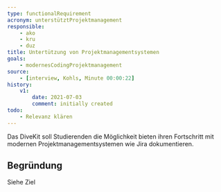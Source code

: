 ```yaml
---
type: functionalRequirement
acronym: unterstütztProjektmanagement
responsible: 
    - ako
    - kru
    - duz
title: Untertützung von Projektmanagementsystemen
goals: 
    - modernesCodingProjektmanagement
source:
    - [interview, Kohls, Minute 00:00:22]
history:
    v1:
        date: 2021-07-03
        comment: initially created
todo: 
    - Relevanz klären
---
```


Das DiveKit soll Studierenden die Möglichkeit bieten ihren Fortschritt mit modernen Projektmanagementsystemen wie Jira dokumentieren.

<!-- 
    Grundsätzlich sollte dies schon Möglich sein, es besteht nur keine Kommunikation zwischen den Systemen.
    Außerdem ist unklar, ob eine Erwähnung "Studierende sollten X können" vom DiveKit auch umgesetzt werden soll.
-->

## Begründung

Siehe Ziel
